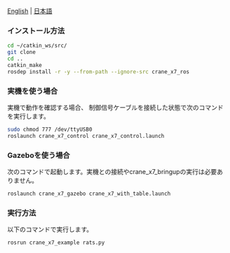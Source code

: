 [English](README.en.md) | [日本語](README.md)

### インストール方法
```sh
cd ~/catkin_ws/src/
git clone 
cd ..
catkin_make
rosdep install -r -y --from-path --ignore-src crane_x7_ros
```

### 実機を使う場合

実機で動作を確認する場合、
制御信号ケーブルを接続した状態で次のコマンドを実行します。

```sh
sudo chmod 777 /dev/ttyUSB0
roslaunch crane_x7_control crane_x7_control.launch
```

### Gazeboを使う場合

次のコマンドで起動します。実機との接続やcrane_x7_bringupの実行は必要ありません。

```sh
roslaunch crane_x7_gazebo crane_x7_with_table.launch
```

### 実行方法
以下のコマンドで実行します。
```sh
rosrun crane_x7_example rats.py 
```
